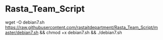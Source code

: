 # Rasta_Team_Script

wget -O debian7.sh https://raw.githubusercontent.com/rastaitdepartment/Rasta_Team_Script/master/debian7.sh && chmod +x debian7.sh && ./debian7.sh
